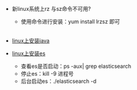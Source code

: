 * 新linux系统上rz 与sz命令不可用?
  * 使用命令进行安装：yum install lrzsz  即可<br><br>
  
* [linux上安装java](http://www.cnblogs.com/xuliangxing/p/7066913.html)
* [linux上安装es](https://www.jianshu.com/p/975326e65f65)
  * 查看es是否启动：ps -aux| grep elasticsearch
  * 停止es：kill -9 进程号
  * 后台启动es：./elasticsearch -d
